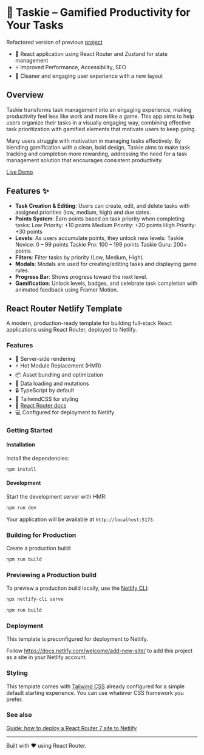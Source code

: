 # 🎯 Taskie – Gamified Productivity for Your Tasks

Refactored version of previous [project](https://github.com/dnmore/taskie)

- 🚀 React application using React Router and Zustand for state management
- ⚡️ Improved Performance, Accessibility, SEO
- 🎉 Cleaner and engaging user experience with a new layout

## Overview

Taskie transforms task management into an engaging experience, making productivity feel less like work and more like a game. This app aims to help users organize their tasks in a visually engaging way, combining effective task prioritization with gamified elements that motivate users to keep going.

Many users struggle with motivation in managing tasks effectively. By blending gamification with a clean, bold design, Taskie aims to make task tracking and completion more rewarding, addressing the need for a task management solution that encourages consistent productivity.

 [Live Demo](https://taskie-manager.netlify.app/)

## Features ✨

- **Task Creation & Editing**: Users can create, edit, and delete tasks with assigned priorities (low, medium, high) and due dates.
- **Points System**: Earn points based on task priority when completing tasks:
  Low Priority: +10 points
  Medium Priority: +20 points
  High Priority: +30 points
- **Levels**: As users accumulate points, they unlock new levels:
  Taskie Novice: 0 – 99 points
  Taskie Pro: 100 – 199 points
  Taskie Guru: 200+ points
- **Filters**: Filter tasks by priority (Low, Medium, High).
- **Modals**: Modals are used for creating/editing tasks and displaying game rules.
- **Progress Bar**: Shows progress toward the next level.
- **Gamification**: Unlock levels, badges, and celebrate task completion with animated feedback using Framer Motion.


## React Router Netlify Template

A modern, production-ready template for building full-stack React applications using React Router,
deployed to Netlify.

### Features

- 🚀 Server-side rendering
- ⚡️ Hot Module Replacement (HMR)
- 📦 Asset bundling and optimization
- 🔄 Data loading and mutations
- 🔒 TypeScript by default
- 🎉 TailwindCSS for styling
- 📖 [React Router docs](https://reactrouter.com/)
- 💻 Configured for deployment to Netlify

### Getting Started

#### Installation

Install the dependencies:

```bash
npm install
```

#### Development

Start the development server with HMR:

```bash
npm run dev
```

Your application will be available at `http://localhost:5173`.

### Building for Production

Create a production build:

```bash
npm run build
```

### Previewing a Production build

To preview a production build locally, use the [Netlify CLI](https://cli.netlify.com):

```bash
npx netlify-cli serve
```

```bash
npm run build
```

### Deployment

This template is preconfigured for deployment to Netlify.

Follow <https://docs.netlify.com/welcome/add-new-site/> to add this project as a site
in your Netlify account.

### Styling

This template comes with [Tailwind CSS](https://tailwindcss.com/) already configured for a simple default starting experience. You can use whatever CSS framework you prefer.

### See also

[Guide: how to deploy a React Router 7 site to Netlify](https://developers.netlify.com/guides/how-to-deploy-a-react-router-7-site-to-netlify/)

---

Built with ❤️ using React Router.
